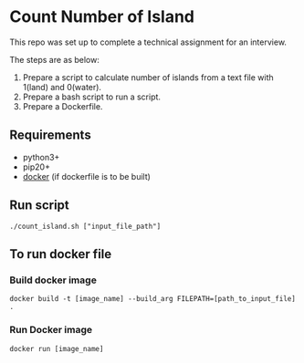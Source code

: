 # Count Number of Island

This repo was set up to complete a technical assignment for an interview.

The steps are as below:
1. Prepare a script to calculate number of islands from a text file with 1(land) and 0(water).
2. Prepare a bash script to run a script.
3. Prepare a Dockerfile.

## Requirements
- python3+
- pip20+
- [docker](https://www.docker.com/get-started/) (if dockerfile is to be built)

## Run script
```
./count_island.sh ["input_file_path"]
```

## To run docker file
### Build docker image
```
docker build -t [image_name] --build_arg FILEPATH=[path_to_input_file] .
```

### Run Docker image
```
docker run [image_name]
```